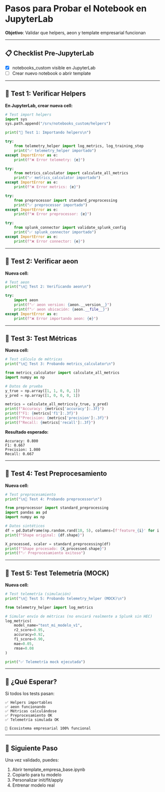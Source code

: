 # Pasos para Probar el Notebook en JupyterLab

**Objetivo**: Validar que helpers, aeon y template empresarial funcionan

---

## 📋 Checklist Pre-JupyterLab

- [x] notebooks_custom visible en JupyterLab
- [ ] Crear nuevo notebook o abrir template

---

## 🧪 Test 1: Verificar Helpers

**En JupyterLab, crear nueva cell:**

```python
# Test import helpers
import sys
sys.path.append("/srv/notebooks_custom/helpers")

print("🧪 Test 1: Importando helpers\n")

try:
    from telemetry_helper import log_metrics, log_training_step
    print("✅ telemetry_helper importado")
except ImportError as e:
    print(f"❌ Error telemetry: {e}")

try:
    from metrics_calculator import calculate_all_metrics
    print("✅ metrics_calculator importado")
except ImportError as e:
    print(f"❌ Error metrics: {e}")

try:
    from preprocessor import standard_preprocessing
    print("✅ preprocessor importado")
except ImportError as e:
    print(f"❌ Error preprocessor: {e}")

try:
    from splunk_connector import validate_splunk_config
    print("✅ splunk_connector importado")
except ImportError as e:
    print(f"❌ Error connector: {e}")
```

---

## 🧪 Test 2: Verificar aeon

**Nueva cell:**

```python
# Test aeon
print("\n🧪 Test 2: Verificando aeon\n")

try:
    import aeon
    print(f"✅ aeon version: {aeon.__version__}")
    print(f"✅ aeon ubicación: {aeon.__file__}")
except ImportError as e:
    print(f"❌ Error importando aeon: {e}")
```

---

## 🧪 Test 3: Test Métricas

**Nueva cell:**

```python
# Test cálculo de métricas
print("\n🧪 Test 3: Probando metrics_calculator\n")

from metrics_calculator import calculate_all_metrics
import numpy as np

# Datos de prueba
y_true = np.array([1, 1, 0, 0, 1])
y_pred = np.array([1, 0, 0, 0, 1])

metrics = calculate_all_metrics(y_true, y_pred)
print(f"Accuracy: {metrics['accuracy']:.3f}")
print(f"F1: {metrics['f1']:.3f}")
print(f"Precision: {metrics['precision']:.3f}")
print(f"Recall: {metrics['recall']:.3f}")
```

**Resultado esperado:**
```
Accuracy: 0.800
F1: 0.667
Precision: 1.000
Recall: 0.667
```

---

## 🧪 Test 4: Test Preprocesamiento

**Nueva cell:**

```python
# Test preprocesamiento
print("\n🧪 Test 4: Probando preprocessor\n")

from preprocessor import standard_preprocessing
import pandas as pd
import numpy as np

# Datos sintéticos
df = pd.DataFrame(np.random.rand(10, 5), columns=[f'feature_{i}' for i in range(5)])
print(f"Shape original: {df.shape}")

X_processed, scaler = standard_preprocessing(df)
print(f"Shape procesado: {X_processed.shape}")
print(f"✅ Preprocesamiento exitoso")
```

---

## 🧪 Test 5: Test Telemetría (MOCK)

**Nueva cell:**

```python
# Test telemetría (simulación)
print("\n🧪 Test 5: Probando telemetry_helper (MOCK)\n")

from telemetry_helper import log_metrics

# Simular envío de métricas (no enviará realmente a Splunk sin HEC)
log_metrics(
    model_name="test_mi_modelo_v1",
    r2_score=0.95,
    accuracy=0.92,
    f1_score=0.90,
    mae=0.05,
    rmse=0.08
)

print("✅ Telemetría mock ejecutada")
```

---

## 🎯 ¿Qué Esperar?

Si todos los tests pasan:

```
✅ Helpers importables
✅ aeon funcionando
✅ Métricas calculándose
✅ Preprocesamiento OK
✅ Telemetría simulada OK

🎉 Ecosistema empresarial 100% funcional
```

---

## 📝 Siguiente Paso

Una vez validado, puedes:
1. Abrir template_empresa_base.ipynb
2. Copiarlo para tu modelo
3. Personalizar init/fit/apply
4. Entrenar modelo real

